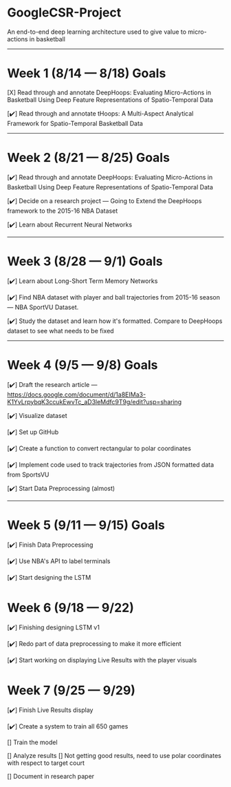 # GoogleCSR-Project
An end-to-end deep learning architecture used to give value to micro-actions in basketball

-----------------------------

# Week 1 (8/14 — 8/18) Goals <br>

[X] Read through and annotate DeepHoops: Evaluating Micro-Actions in Basketball Using Deep Feature Representations of Spatio-Temporal Data <br>

[✔️] Read through and annotate tHoops: A Multi-Aspect Analytical Framework for Spatio-Temporal Basketball Data <br>

-----------------------------

# Week 2 (8/21 — 8/25) Goals <br>

[✔️] Read through and annotate DeepHoops: Evaluating Micro-Actions in Basketball Using Deep Feature Representations of Spatio-Temporal Data <br>

[✔️] Decide on a research project — Going to Extend the DeepHoops framework to the 2015-16 NBA Dataset <br>

[✔️] Learn about Recurrent Neural Networks <br>

-----------------------------

# Week 3 (8/28 — 9/1) Goals <br>

[✔️] Learn about Long-Short Term Memory Networks <br>

[✔️] Find NBA dataset with player and ball trajectories from 2015-16 season — NBA SportVU Dataset. <br>

[✔️] Study the dataset and learn how it's formatted. Compare to DeepHoops dataset to see what needs to be fixed <br>

-----------------------------

# Week 4 (9/5 — 9/8) Goals <br>

[✔️] Draft the research article — https://docs.google.com/document/d/1a8EIMa3-K1YvLrpybqK3ccukEwvTc_aD3leMdfc9T9g/edit?usp=sharing <br>

[✔️] Visualize dataset <br>

[✔️] Set up GitHub <br>

[✔️] Create a function to convert rectangular to polar coordinates <br>

[✔️] Implement code used to track trajectories from JSON formatted data from SportsVU <br>

[✔️] Start Data Preprocessing (almost) <br>

-----------------------------

# Week 5 (9/11 — 9/15) Goals <br>

[✔️] Finish Data Preprocessing <br>

[✔️] Use NBA's API to label terminals

[✔️] Start designing the LSTM <br>

# Week 6 (9/18 — 9/22)

[✔️] Finishing designing LSTM v1

[✔️] Redo part of data preprocessing to make it more efficient

[✔️] Start working on displaying Live Results with the player visuals  <br>

# Week 7 (9/25 — 9/29)

[✔️] Finish Live Results display <br>

[✔️] Create a system to train all 650 games

[] Train the model

[] Analyze results
  [] Not getting good results, need to use polar coordinates with respect to target court

[] Document in research paper <br>

